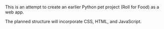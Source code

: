 This is an attempt to create an earlier Python pet project (Roll for Food) as a web app.

The planned structure will incorporate CSS, HTML, and JavaScript.

